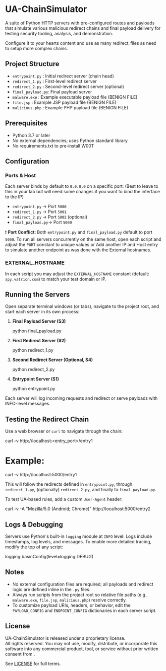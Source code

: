 # UA-ChainSimulator

A suite of Python HTTP servers with pre-configured routes and payloads that simulate various malicious redirect chains and final payload delivery for testing security tooling, analysis, and demonstration. 

Configure it to your hearts content and use as many redirect_files as need to setup more complex chains. 

## Project Structure

- `entrypoint.py`   : Initial redirect server (chain head)
- `redirect_1.py`   : First-level redirect server
- `redirect_2.py`   : Second-level redirect server (optional)
- `final_payload.py`: Final payload server
- `malware.exe`     : Example executable payload file (BENIGN FILE)
- `file.jsp`        : Example JSP payload file (BENIGN FILE)
- `malicious.php`   : Example PHP payload file (BENIGN FILE)

## Prerequisites

- Python 3.7 or later
- No external dependencies; uses Python standard library
- No requirements.txt to pre-install W00T

## Configuration

### Ports & Host
Each server binds by default to `0.0.0.0` on a specific port: (Best to leave to this in your lab but will need some changes if you want to bind the interface to the IP)

- `entrypoint.py`   → Port `5000`
- `redirect_1.py`   → Port `5001`
- `redirect_2.py`   → Port `5002` (optional)
- `final_payload.py`→ Port `5000` 

❗ **Port Conflict**: Both `entrypoint.py` and `final_payload.py` default to port `5000`. To run all servers concurrently on the same host, open each script and adjust the `PORT` constant to unique values or Add another IP and Host entry to simulate another endpoint as was done with the External hostnames.

### EXTERNAL_HOSTNAME
In each script you may adjust the `EXTERNAL_HOSTNAME` constant (default: `spy.vatrion.com`) to match your test domain or IP.

## Running the Servers

Open separate terminal windows (or tabs), navigate to the project root, and start each server in its own process:

1. **Final Payload Server (S3)**
  
   python final_payload.py
   
2. **First Redirect Server (S2)**
  
   python redirect_1.py
   
3. **Second Redirect Server (Optional, S4)**
  
   python redirect_2.py
   
4. **Entrypoint Server (S1)**
  
   python entrypoint.py
   

Each server will log incoming requests and redirect or serve payloads with INFO-level messages.

## Testing the Redirect Chain

Use a web browser or `curl` to navigate through the chain:

curl -v http://localhost:<entry_port>/entry1

# Example:

curl -v http://localhost:5000/entry1

This will follow the redirects defined in `entrypoint.py`, through `redirect_1.py`, (optionally) `redirect_2.py`, and finally to `final_payload.py`.

To test UA-based rules, add a custom `User-Agent` header:

curl -v -A "Mozilla/5.0 (Android; Chrome)" http://localhost:5000/entry2


## Logs & Debugging

Servers use Python's built-in `logging` module at `INFO` level. Logs include timestamps, log levels, and messages. To enable more detailed tracing, modify the top of any script:

logging.basicConfig(level=logging.DEBUG)


## Notes

- No external configuration files are required; all payloads and redirect logic are defined inline in the `.py` files.
- Always run scripts from the project root so relative file paths (e.g., `malware.exe`, `file.jsp`, `malicious.php`) resolve correctly.
- To customize payload URIs, headers, or behavior, edit the `PAYLOAD_CONFIG` and `ENDPOINT_CONFIG` dictionaries in each server script.

## License

UA-ChainSimulator is released under a proprietary license.  
All rights reserved. You may not use, modify, distribute, or incorporate this software into any commercial product, tool, or service without prior written consent from .  

See [LICENSE](./LICENSE.md) for full terms.
